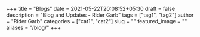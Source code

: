 +++
title = "Blogs"
date = 2021-05-22T20:08:52+05:30
draft = false
description = "Blog and Updates - Rider Garb"
tags = ["tag1", "tag2"]
author = "Rider Garb"
categories = ["cat1", "cat2"]
slug = ""
featured_image = ""
aliases = "/blog/"
+++
